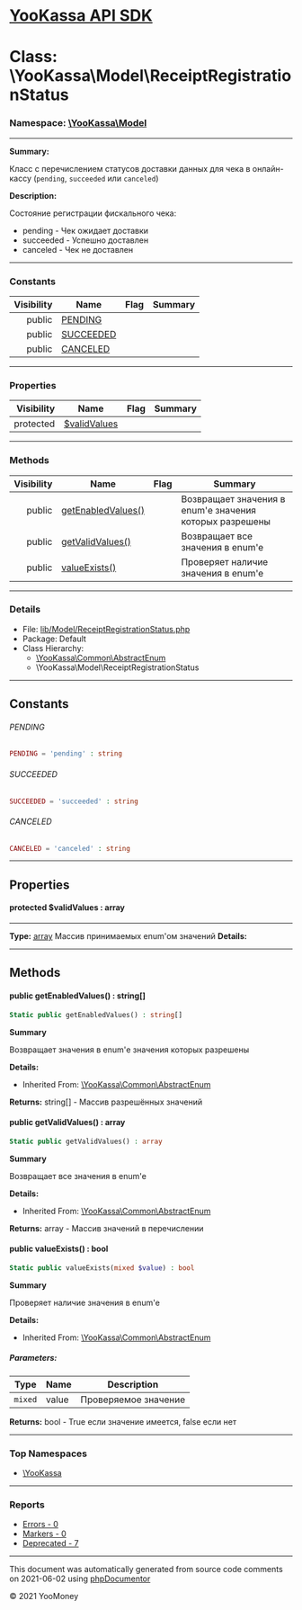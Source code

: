 # [YooKassa API SDK](../home.md)

# Class: \YooKassa\Model\ReceiptRegistrationStatus
### Namespace: [\YooKassa\Model](../namespaces/yookassa-model.md)
---
**Summary:**

Класс с перечислением статусов доставки данных для чека в онлайн-кассу (`pending`, `succeeded` или `canceled`)

**Description:**

Состояние регистрации фискального чека:
<ul>
<li>pending - Чек ожидает доставки</li>
<li>succeeded - Успешно доставлен</li>
<li>canceled - Чек не доставлен</li>
</ul>

---
### Constants
| Visibility | Name | Flag | Summary |
| ----------:| ---- | ---- | ------- |
| public | [PENDING](../classes/YooKassa-Model-ReceiptRegistrationStatus.md#constant_PENDING) |  |  |
| public | [SUCCEEDED](../classes/YooKassa-Model-ReceiptRegistrationStatus.md#constant_SUCCEEDED) |  |  |
| public | [CANCELED](../classes/YooKassa-Model-ReceiptRegistrationStatus.md#constant_CANCELED) |  |  |
---
### Properties
| Visibility | Name | Flag | Summary |
| ----------:| ---- | ---- | ------- |
| protected | [$validValues](../classes/YooKassa-Model-ReceiptRegistrationStatus.md#property_validValues) |  |  |
---
### Methods
| Visibility | Name | Flag | Summary |
| ----------:| ---- | ---- | ------- |
| public | [getEnabledValues()](../classes/YooKassa-Common-AbstractEnum.md#method_getEnabledValues) |  | Возвращает значения в enum'е значения которых разрешены |
| public | [getValidValues()](../classes/YooKassa-Common-AbstractEnum.md#method_getValidValues) |  | Возвращает все значения в enum'e |
| public | [valueExists()](../classes/YooKassa-Common-AbstractEnum.md#method_valueExists) |  | Проверяет наличие значения в enum'e |
---
### Details
* File: [lib/Model/ReceiptRegistrationStatus.php](../../lib/Model/ReceiptRegistrationStatus.php)
* Package: Default
* Class Hierarchy: 
  * [\YooKassa\Common\AbstractEnum](../classes/YooKassa-Common-AbstractEnum.md)
  * \YooKassa\Model\ReceiptRegistrationStatus
---
## Constants
<a name="constant_PENDING" class="anchor"></a>
###### PENDING
```php
PENDING = 'pending' : string
```


<a name="constant_SUCCEEDED" class="anchor"></a>
###### SUCCEEDED
```php
SUCCEEDED = 'succeeded' : string
```


<a name="constant_CANCELED" class="anchor"></a>
###### CANCELED
```php
CANCELED = 'canceled' : string
```


---
## Properties
<a name="property_validValues"></a>
#### protected $validValues : array
---
**Type:** <a href="../array"><abbr title="array">array</abbr></a>
Массив принимаемых enum&#039;ом значений
**Details:**



---
## Methods
<a name="method_getEnabledValues" class="anchor"></a>
#### public getEnabledValues() : string[]

```php
Static public getEnabledValues() : string[]
```

**Summary**

Возвращает значения в enum'е значения которых разрешены

**Details:**
* Inherited From: [\YooKassa\Common\AbstractEnum](../classes/YooKassa-Common-AbstractEnum.md)

**Returns:** string[] - Массив разрешённых значений


<a name="method_getValidValues" class="anchor"></a>
#### public getValidValues() : array

```php
Static public getValidValues() : array
```

**Summary**

Возвращает все значения в enum'e

**Details:**
* Inherited From: [\YooKassa\Common\AbstractEnum](../classes/YooKassa-Common-AbstractEnum.md)

**Returns:** array - Массив значений в перечислении


<a name="method_valueExists" class="anchor"></a>
#### public valueExists() : bool

```php
Static public valueExists(mixed $value) : bool
```

**Summary**

Проверяет наличие значения в enum'e

**Details:**
* Inherited From: [\YooKassa\Common\AbstractEnum](../classes/YooKassa-Common-AbstractEnum.md)
##### Parameters:
| Type | Name | Description |
| ---- | ---- | ----------- |
| <code lang="php">mixed</code> | value  | Проверяемое значение |

**Returns:** bool - True если значение имеется, false если нет



---

### Top Namespaces

* [\YooKassa](../namespaces/yookassa.md)

---

### Reports
* [Errors - 0](../reports/errors.md)
* [Markers - 0](../reports/markers.md)
* [Deprecated - 7](../reports/deprecated.md)

---

This document was automatically generated from source code comments on 2021-06-02 using [phpDocumentor](http://www.phpdoc.org/)

&copy; 2021 YooMoney